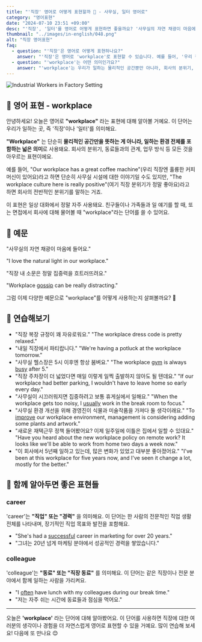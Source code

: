 ```yaml
---
title: "'직장' 영어로 어떻게 표현할까 🏢 - 사무실, 일터 영어로"
category: "영어표현"
date: "2024-07-10 23:51 +09:00"
desc: "'직장', '일터'를 영어로 어떻게 표현하면 좋을까요? '사무실의 자연 채광이 마음에 들어요.', '직장 내 소문은 정말 집중력을 흐트러뜨려요.' 등을 영어로 표현하는 법을 배워봅시다. 다양한 예문을 통해서 연습하고 본인의 표현으로 만들어 보세요."
thumbnail: "../images/in-english/048.png"
alt: "직장 영어표현"
faq:
  - question: "'직장'은 영어로 어떻게 표현하나요?"
    answer: "'직장'은 영어로 'workplace'로 표현할 수 있습니다. 예를 들어, '우리 직장엔 훌륭한 커피머신이 있어요'는 'Our workplace has a great coffee machine'이라고 말할 수 있습니다."
  - question: "'workplace'는 어떤 의미인가요?"
    answer: "'workplace'는 우리가 일하는 물리적인 공간뿐만 아니라, 회사의 분위기, 동료들과의 관계, 업무 방식 등 일하는 환경 전체를 포함하는 넓은 의미로 사용됩니다. 예를 들어, 'The workplace culture here is really positive'는 '여기 직장 분위기가 정말 좋아요'라는 뜻입니다."
---
```


![Industrial Workers in Factory Setting](../images/in-english/048-1.avif)

## 🌟 영어 표현 - workplace

안녕하세요! 오늘은 영어로 **"workplace"** 라는 표현에 대해 알아볼 거예요. 이 단어는 우리가 일하는 곳, 즉 '직장'이나 '일터'를 의미해요.

**"Workplace"** 는 단순히 **물리적인 공간만을 뜻하는 게 아니라, 일하는 환경 전체를 포함하는 넓은 의미**로 사용돼요. 회사의 분위기, 동료들과의 관계, 업무 방식 등 모든 것을 아우르는 표현이에요.

예를 들어, "Our workplace has a great coffee machine"(우리 직장엔 훌륭한 커피머신이 있어요)라고 하면 단순히 사무실 시설에 대한 이야기일 수도 있지만, "The workplace culture here is really positive"(여기 직장 분위기가 정말 좋아요)라고 하면 회사의 전반적인 분위기를 말하는 거죠.

이 표현은 일상 대화에서 정말 자주 사용돼요. 친구들이나 가족들과 일 얘기를 할 때, 또는 면접에서 회사에 대해 물어볼 때 "workplace"라는 단어를 쓸 수 있어요.

## 📖 예문

"사무실의 자연 채광이 마음에 들어요."

"I love the natural light in our workplace."

"직장 내 소문은 정말 집중력을 흐트러뜨려요."

"Workplace [gossip](/blog/in-english/164.gossip/) can be really distracting."

그럼 이제 다양한 예문으로 "workplace"를 어떻게 사용하는지 살펴볼까요? 🏢

## 💬 연습해보기

<ul data-interactive-list>
  <li data-interactive-item>
    <span data-toggler>"직장 복장 규정이 꽤 자유로워요."</span>
    <span data-answer>"The workplace dress code is pretty relaxed."</span>
  </li>
  <li data-interactive-item>
    <span data-toggler>"내일 직장에서 파티랍니다."</span>
    <span data-answer>"We're having a potluck at the workplace tomorrow."</span>
  </li>
  <li data-interactive-item>
    <span data-toggler>"사무실 헬스장은 5시 이후엔 항상 붐벼요."</span>
    <span data-answer>"The workplace <a href="/blog/in-english/431.gym/">gym</a> is always <a href="/blog/in-english/372.busy/">busy</a> after 5."</span>
  </li>
  <li data-interactive-item>
    <span data-toggler>"직장 주차장이 더 넓었다면 매일 이렇게 일찍 출발하지 않아도 될 텐데요."</span>
    <span data-answer>"If our workplace had better parking, I wouldn't have to leave home so early every day."</span>
  </li>
  <li data-interactive-item>
    <span data-toggler>"사무실이 시끄러워지면 집중하려고 보통 휴게실에서 일해요."</span>
    <span data-answer>"When the workplace gets too noisy, I <a href="/blog/in-english/017.usually/">usually</a> work in the break room to focus."</span>
  </li>
  <li data-interactive-item>
    <span data-toggler>"사무실 환경 개선을 위해 경영진이 식물과 미술작품을 가져다 둘 생각이래요."</span>
    <span data-answer>"To <a href="/blog/in-english/394.improve/">improve</a> our workplace environment, management is considering adding some plants and artwork."</span>
  </li>
  <li data-interactive-item>
    <span data-toggler>"새로운 재택근무 정책 들어봤어요? 이제 일주일에 이틀은 집에서 일할 수 있대요."</span>
    <span data-answer>"Have you heard about the new workplace policy on remote work? It looks like we'll be able to work from home two days a week now."</span>
  </li>
  <li data-interactive-item>
    <span data-toggler>"이 회사에서 5년째 일하고 있는데, 많은 변화가 있었고 대부분 좋아졌어요."</span>
    <span data-answer>"I've been at this workplace for five years now, and I've seen it change a lot, mostly for the better."</span>
  </li>
</ul>

## 🤝 함께 알아두면 좋은 표현들

### career

'career'는 **"직업" 또는 "경력"** 을 의미해요. 이 단어는 한 사람의 전문적인 직업 생활 전체를 나타내며, 장기적인 직업 목표와 발전을 포함해요.

- "She's had a [successful](/blog/in-english/276.successful/) career in marketing for over 20 years."
- "그녀는 20년 넘게 마케팅 분야에서 성공적인 경력을 쌓았습니다."

### colleague

'colleague'는 **"동료" 또는 "직장 동료"** 를 의미해요. 이 단어는 같은 직장이나 전문 분야에서 함께 일하는 사람을 가리켜요.

- "I [often](/blog/in-english/326.often/) have lunch with my colleagues during our break time."
- "저는 자주 쉬는 시간에 동료들과 점심을 먹어요."

---

오늘은 **'workplace'** 라는 단어에 대해 알아봤어요. 이 단어를 사용하면 직장에 대한 여러분의 생각이나 경험을 더 자연스럽게 영어로 표현할 수 있을 거예요. 많이 연습해 보세요! 다음에 또 만나요 😊
